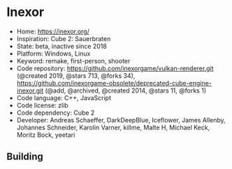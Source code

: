 # Inexor

- Home: https://inexor.org/
- Inspiration: Cube 2: Sauerbraten
- State: beta, inactive since 2018
- Platform: Windows, Linux
- Keyword: remake, first-person, shooter
- Code repository: https://github.com/inexorgame/vulkan-renderer.git (@created 2019, @stars 713, @forks 34), https://github.com/inexorgame-obsolete/deprecated-cube-engine-inexor.git (@add, @archived, @created 2014, @stars 11, @forks 1)
- Code language: C++, JavaScript
- Code license: zlib
- Code dependency: Cube 2
- Developer: Andreas Schaeffer, DarkDeepBlue, Iceflower, James Allenby, Johannes Schneider, Karolin Varner, killme, Malte H, Michael Keck, Moritz Bock, yeetari

## Building
